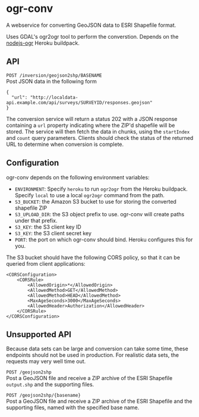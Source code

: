ogr-conv
========

A webservice for converting GeoJSON data to ESRI Shapefile format.
 
Uses GDAL's ogr2ogr tool to perform the converstion. Depends on the [nodejs-ogr](https://github.com/LocalData/heroku-buildpack-nodejs-ogr) Heroku buildpack.

## API

`POST /inversion/geojson2shp/BASENAME`  
Post JSON data in the following form

```
{
  "url": "http://localdata-api.example.com/api/surveys/SURVEYID/responses.geojson"
}        
```

The conversion service will return a status 202 with a JSON response containing a `url` property indicating where the ZIP'd shapefile will be stored. The service will then fetch the data in chunks, using the `startIndex` and `count` query parameters. Clients should check the status of the returned URL to determine when conversion is complete.

## Configuration

ogr-conv depends on the following environment variables:

+ `ENVIRONMENT`: Specify `heroku` to run `ogr2ogr` from the Heroku buildpack. Specify `local` to use a local `ogr2ogr` command from the path.
+ `S3_BUCKET`: the Amazon S3 bucket to use for storing the converted shapefile ZIP
+ `S3_UPLOAD_DIR`: the S3 object prefix to use. ogr-conv will create paths under that prefix.
+ `S3_KEY`: the S3 client key ID
+ `S3_KEY`: the S3 client secret key
+ `PORT`: the port on which ogr-conv should bind. Heroku configures this for you.

The S3 bucket should have the following CORS policy, so that it can be queried from client applications:

```
<CORSConfiguration>
    <CORSRule>
        <AllowedOrigin>*</AllowedOrigin>
        <AllowedMethod>GET</AllowedMethod>
        <AllowedMethod>HEAD</AllowedMethod>
        <MaxAgeSeconds>3000</MaxAgeSeconds>
        <AllowedHeader>Authorization</AllowedHeader>
    </CORSRule>
</CORSConfiguration>
```

## Unsupported API

Because data sets can be large and conversion can take some time, these endpoints should not be used in production. For realistic data sets, the requests may very well time out.

`POST /geojson2shp`  
Post a GeoJSON file and receive a ZIP archive of the ESRI Shapefile `output.shp` and the supporting files.

`POST /geojson2shp/{basename}`  
Post a GeoJSON file and receive a ZIP archive of the ESRI Shapefile and the supporting files, named with the specified base name.

